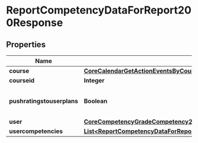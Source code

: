 

# ReportCompetencyDataForReport200Response


## Properties

| Name | Type | Description | Notes |
|------------ | ------------- | ------------- | -------------|
|**course** | [**CoreCalendarGetActionEventsByCourses200ResponseGroupedbycourseInnerEventsInnerCourse**](CoreCalendarGetActionEventsByCourses200ResponseGroupedbycourseInnerEventsInnerCourse.md) |  |  |
|**courseid** | **Integer** | Course id |  |
|**pushratingstouserplans** | **Boolean** | True if rating is push to user plans |  |
|**user** | [**CoreCompetencyGradeCompetency200ResponseActionuser**](CoreCompetencyGradeCompetency200ResponseActionuser.md) |  |  |
|**usercompetencies** | [**List&lt;ReportCompetencyDataForReport200ResponseUsercompetenciesInner&gt;**](ReportCompetencyDataForReport200ResponseUsercompetenciesInner.md) |  |  |




